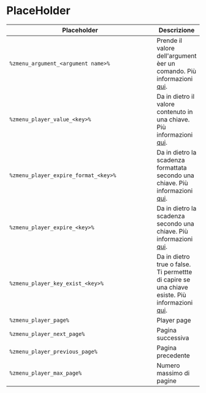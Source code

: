 # PlaceHolder



<table><thead><tr><th width="385.23821068506163">Placeholder</th><th>Descrizione</th></tr></thead><tbody><tr><td><code>%zmenu_argument_&#x3C;argument name>%</code></td><td>Prende il valore dell'argument èer un comando. Più informazioni <a href="commands.md#arguments">qui</a>.</td></tr><tr><td><code>%zmenu_player_value_&#x3C;key>%</code></td><td>Da in dietro il valore contenuto in una chiave. Più informazioni <a href="player-data.md">qui</a>.</td></tr><tr><td><code>%zmenu_player_expire_format_&#x3C;key>%</code></td><td>Da in dietro la scadenza formattata secondo una chiave. Più informazioni <a href="player-data.md">qui</a>.</td></tr><tr><td><code>%zmenu_player_expire_&#x3C;key>%</code></td><td>Da in dietro la scadenza secondo una chiave. Più informazioni <a href="player-data.md">qui</a>.</td></tr><tr><td><code>%zmenu_player_key_exist_&#x3C;key>%</code></td><td>Da in dietro true o false. Ti permettte di capire se una chiave esiste. Più informazioni <a href="player-data.md">qui</a>.</td></tr><tr><td><code>%zmenu_player_page%</code></td><td>Player page</td></tr><tr><td><code>%zmenu_player_next_page%</code></td><td>Pagina successiva</td></tr><tr><td><code>%zmenu_player_previous_page%</code></td><td>Pagina precedente</td></tr><tr><td><code>%zmenu_player_max_page%</code></td><td>Numero massimo di pagine</td></tr></tbody></table>
